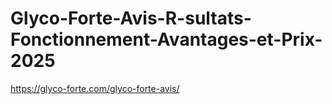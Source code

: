 # Glyco-Forte-Avis-R-sultats-Fonctionnement-Avantages-et-Prix-2025
https://glyco-forte.com/glyco-forte-avis/

